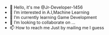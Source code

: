 - 👋 Hello, it's me @Jr-Developer-1456
- 👀 I’m interested in A.I,Machine Learning
- 🌱 I’m currently learning Game Development
- 💞️ I’m looking to collaborate on ...
- 📫 How to reach me Just by mailing me I guess

<!---
Jr-Developer-1456/Jr-Developer-1456 is a ✨ special ✨ repository because its `README.md` (this file) appears on your GitHub profile.
You can click the Preview link to take a look at your changes.
--->
